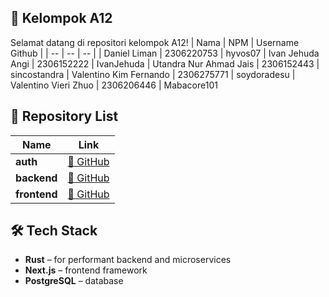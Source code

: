 ## 💌 Kelompok A12
Selamat datang di repositori kelompok A12!
| Nama | NPM | Username Github | 
| -- | -- | -- |
| Daniel Liman | 2306220753 | hyvos07
| Ivan Jehuda Angi | 2306152222 | IvanJehuda 
| Utandra Nur Ahmad Jais | 2306152443 | sincostandra
| Valentino Kim Fernando | 2306275771 | soydoradesu 
| Valentino Vieri Zhuo | 2306206446 |  Mabacore101  

## 📁 Repository List
| Name       | Link |
|------------|------|
| **auth**   |[🔗 GitHub](https://github.com/Kelompok-A12-Adpro/auth) |
| **backend**|[🔗 GitHub](https://github.com/Kelompok-A12-Adpro/backend) |
| **frontend**|[🔗 GitHub](https://github.com/Kelompok-A12-Adpro/frontend) |

## 🛠️ Tech Stack
- **Rust** – for performant backend and microservices
- **Next.js** – frontend framework
- **PostgreSQL** – database
